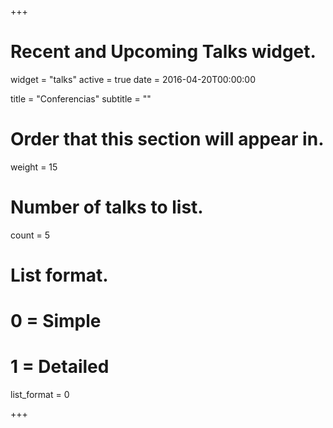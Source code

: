 +++
# Recent and Upcoming Talks widget.
widget = "talks"
active = true
date = 2016-04-20T00:00:00

title = "Conferencias"
subtitle = ""

# Order that this section will appear in.
weight = 15

# Number of talks to list.
count = 5

# List format.
#   0 = Simple
#   1 = Detailed
list_format = 0

+++

